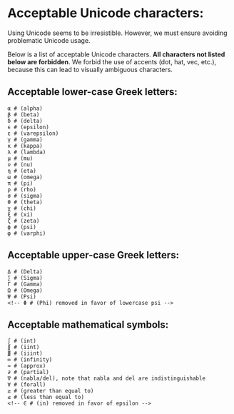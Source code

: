 # Acceptable Unicode characters:

Using Unicode seems to be irresistible. However, we
must ensure avoiding problematic Unicode usage.

Below is a list of acceptable Unicode characters.
**All characters not listed below are forbidden**. We
forbid the use of accents (dot, hat, vec, etc.), because
this can lead to visually ambiguous characters.

## Acceptable lower-case Greek letters:

```
α # (alpha)
β # (beta)
δ # (delta)
ϵ # (epsilon)
ε # (varepsilon)
γ # (gamma)
κ # (kappa)
λ # (lambda)
μ # (mu)
ν # (nu)
η # (eta)
ω # (omega)
π # (pi)
ρ # (rho)
σ # (sigma)
θ # (theta)
χ # (chi)
ξ # (xi)
ζ # (zeta)
ϕ # (psi)
φ # (varphi)
```

## Acceptable upper-case Greek letters:

```
Δ # (Delta)
∑ # (Sigma)
Γ # (Gamma)
Ω # (Omega)
Ψ # (Psi)
<!-- Φ # (Phi) removed in favor of lowercase psi -->
```

## Acceptable mathematical symbols:

```
∫ # (int)
∬ # (iint)
∭ # (iiint)
∞ # (infinity)
≈ # (approx)
∂ # (partial)
∇ # (nabla/del), note that nabla and del are indistinguishable
∀ # (forall)
≥ # (greater than equal to)
≤ # (less than equal to)
<!-- ∈ # (in) removed in favor of epsilon -->
```